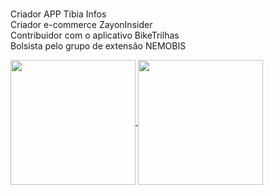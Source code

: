 <br>Criador APP Tibia Infos
<br>Criador e-commerce ZayonInsider
<br>Contribuidor com o aplicativo BikeTrilhas
<br>Bolsista pelo grupo de extensão NEMOBIS

<a href="https://github.com/victorrequia/github-readme-stats">
  <img height=200 align="center" src="https://github-readme-stats.vercel.app/api?username=victorrequia&theme=transparent" />
</a>
<a href="https://github.com/victorrequia/convoychat">
  <img height=200 align="center" src="https://github-readme-stats.vercel.app/api/top-langs?username=victorrequia&layout=compact&langs_count=8&card_width=320&theme=transparent" />
</a>
